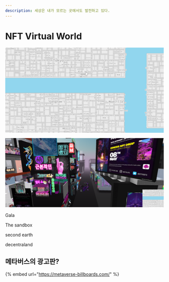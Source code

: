 ```yaml
---
description: 세상은 내가 모르는 곳에서도 발전하고 있다.
---
```


# NFT Virtual World

![cryptovoxel&#xC758; &#xC138;&#xACC4;&#xC9C0;&#xB3C4;](../.gitbook/assets/image%20%2835%29.png)





![cryptovoxel&#xC758; &#xAC15;&#xB0A8;&#xAC70;&#xB9AC;](../.gitbook/assets/image%20%2836%29%20%281%29.png)



Gala

The sandbox

second earth

decentraland



## 메타버스의 광고판?



{% embed url="https://metaverse-billboards.com/" %}



